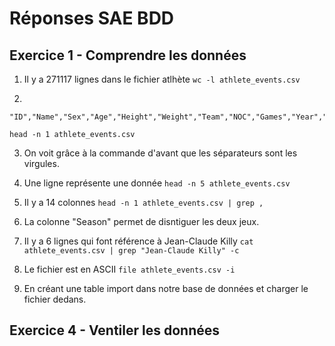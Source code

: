 # Réponses SAE BDD
## Exercice 1 - Comprendre les données
1. Il y a 271117 lignes dans le fichier atlhète `wc -l athlete_events.csv`

2. 
```
"ID","Name","Sex","Age","Height","Weight","Team","NOC","Games","Year","Season","City","Sport","Event","Medal"
```
`head -n 1 athlete_events.csv`

3. On voit grâce à la commande d'avant que les séparateurs sont les virgules.

4. Une ligne représente une donnée `head -n 5 athlete_events.csv`

5. Il y a 14 colonnes `head -n 1 athlete_events.csv | grep ,`

6. La colonne "Season" permet de disntiguer les deux jeux.

7. Il y a 6 lignes qui font référence à Jean-Claude Killy `cat athlete_events.csv | grep "Jean-Claude Killy" -c`

8. Le fichier est en ASCII `file athlete_events.csv -i`

9. En créant une table import dans notre base de données et charger le fichier dedans.

## Exercice 4 - Ventiler les données